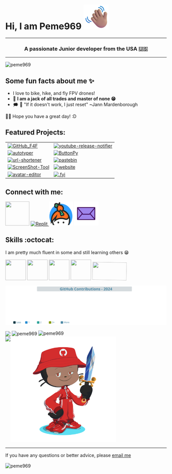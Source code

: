 # Hi, I am Peme969 ![👋](wave.png)
<hr>
<h3 align="center">A passionate Junior developer from the USA 🇺🇸</h3>
<hr>
<p align="left"><img src="https://komarev.com/ghpvc/?username=peme969&label=Profile%20views&color=0e75b6&style=flat" alt="peme969"/></p>

## Some fun facts about me ✨
- I love to bike, hike, and fly FPV drones!
- 🤯 **I am a jack of all trades and master of none 😁**
- 🗯 🌟 "If it doesn't work, I just reset" ~Jann Mardenborough
  
 🙋‍♂️ Hope you have a great day! :D
## Featured Projects:
<table>
  <tr>
    <td>
      <a href="https://github.com/peme969/GitHub_F4F">
        <img src="https://github-readme-stats.vercel.app/api/pin/?username=peme969&repo=GitHub_F4F&theme=tokyonight" alt="GitHub_F4F"/>
      </a>
    </td>
    <td>
      <a href="https://github.com/peme969/youtube-release-notifier">
        <img src="https://github-readme-stats.vercel.app/api/pin/?username=peme969&repo=youtube-release-notifier&theme=tokyonight" alt="youtube-release-notifier"/>
      </a>
    </td>
  </tr>
  <tr>
    <td>
      <a href="https://github.com/peme969/AutoTyper">
        <img src="https://github-readme-stats.vercel.app/api/pin/?username=peme969&repo=autotyper&theme=tokyonight" alt="autotyper"/>
      </a>
    </td>
    <td>
      <a href="https://github.com/peme969/ButtonPy">
        <img src="https://github-readme-stats.vercel.app/api/pin/?username=peme969&repo=ButtonPy&theme=tokyonight" alt="ButtonPy"/>
      </a>
    </td>
  </tr>
  <tr>
    <td>
      <a href="https://github.com/peme969/url-shortener">
        <img src="https://github-readme-stats.vercel.app/api/pin/?username=peme969&repo=url-shortener&theme=tokyonight" alt="url-shortener"/>
      </a>
    </td>
    <td>
      <a href="https://github.com/peme969/pastebin">
        <img src="https://github-readme-stats.vercel.app/api/pin/?username=peme969&repo=pastebin&theme=tokyonight" alt="pastebin"/>
      </a>
    </td>
  </tr>
  <tr>
    <td>
      <a href="https://github.com/peme969/ScreenShot-Tool">
        <img src="https://github-readme-stats.vercel.app/api/pin/?username=peme969&repo=ScreenShot-Tool&theme=tokyonight" alt="ScreenShot-Tool"/>
      </a>
    </td>
    <td>
      <a href="https://github.com/peme969/website">
        <img src="https://github-readme-stats.vercel.app/api/pin/?username=peme969&repo=website&theme=tokyonight" alt="website"/>
      </a>
    </td>
  </tr>
  <tr>
    <td>
      <a href="https://github.com/peme969/avatar-editor">
        <img src="https://github-readme-stats.vercel.app/api/pin/?username=peme969&repo=avatar-editor&theme=tokyonight" alt="avatar-editor"/>
      </a>
    </td>
    <td>
      <a href="https://github.com/peme969/.fyi">
        <img src="https://github-readme-stats.vercel.app/api/pin/?username=peme969&repo=.fyi&theme=tokyonight" alt=".fyi"/>
      </a>
    </td>
  </tr>
</table>

## Connect with me:
<a target="_blank" href="https://simplex.chat/contact#/?v=2-7&smp=smp%3A%2F%2F0YuTwO05YJWS8rkjn9eLJDjQhFKvIYd8d4xG8X1blIU%3D%40smp8.simplex.im%2Fg8jwO18SopGJuvM3R_bJvqo2ti0roJkY%23%2F%3Fv%3D1-3%26dh%3DMCowBQYDK2VuAyEAYCoMstD4dvDkWriGbHBgAztUIgIeDupXgh81TL7lYnY%253D%26srv%3Dbeccx4yfxxbvyhqypaavemqurytl6hozr47wfc7uuecacjqdvwpw2xid.onion"><img src="https://upload.wikimedia.org/wikipedia/en/8/81/SimpleX_Logo.png" width="75" height="75"/></a>
<a href="https://replit.com/@muskbot" target="_blank">
<img src="https://upload.wikimedia.org/wikipedia/commons/thumb/7/78/New_Replit_Logo.svg/1200px-New_Replit_Logo.svg.png" width="75" height="75" id="replit" alt="Replit" />
</a>
<a href="https://keybase.io/peme969" target="_blank"><img src="https://raw.githubusercontent.com/peme969/peme969/refs/heads/main/Keybase_logo_official.png" width="75" height="75" alt="Keybase" /></a>
<a href="mailto:github@peme969.dev" target="_blank"><img src="https://raw.githubusercontent.com/peme969/peme969/refs/heads/main/mail.png" width="75" height="75" alt="Keybase" /></a>
## Skills :octocat:
I am pretty much fluent in some and still learning others 😁
<div style='display:inline-block;'>
<img src='https://github-production-user-asset-6210df.s3.amazonaws.com/74038190/238200426-29fd6286-4e7b-4d6c-818f-c4765d5e39a9.gif?X-Amz-Algorithm=AWS4-HMAC-SHA256&X-Amz-Credential=AKIAVCODYLSA53PQK4ZA%2F20241212%2Fus-east-1%2Fs3%2Faws4_request&X-Amz-Date=20241212T170535Z&X-Amz-Expires=300&X-Amz-Signature=8a05cb6824a50bc42fbfd1dcb0fba9da309d6abb66692eee86b34457f561ac32&X-Amz-SignedHeaders=host' style='width:64px;height:64px;'/>
<img src='https://github-production-user-asset-6210df.s3.amazonaws.com/74038190/238200428-67f477ed-6624-42da-99f0-1a7b1a16eecb.gif?X-Amz-Algorithm=AWS4-HMAC-SHA256&X-Amz-Credential=AKIAVCODYLSA53PQK4ZA%2F20241212%2Fus-east-1%2Fs3%2Faws4_request&X-Amz-Date=20241212T170538Z&X-Amz-Expires=300&X-Amz-Signature=452e2a869012798e25339422902e1bc118fa2775fbd4903f5b5281bd83061890&X-Amz-SignedHeaders=host' style='width:64px;height:64px;'/>
<img src='https://user-images.githubusercontent.com/74038190/212257472-08e52665-c503-4bd9-aa20-f5a4dae769b5.gif' style='width:64px;height:64px;'/>
<img src='https://user-images.githubusercontent.com/74038190/212257454-16e3712e-945a-4ca2-b238-408ad0bf87e6.gif' style='width:64px;height:64px;'/>
<img src='https://user-images.githubusercontent.com/74038190/212281775-b468df30-4edc-4bf8-a4ee-f52e1aaddc86.gif' style='    width: 107px;
    height: 56px;
    transform: rotate(1deg);'/>
</div>

![e](https://raw.githubusercontent.com/peme969/peme969/refs/heads/main/github_contributions_enhanced.svg)

<div style='display:inline-block;'>
<img height=300  align="center"src='https://github-readme-stats.vercel.app/api?username=peme969&show=reviews,discussions_started,discussions_answered,prs_merged,prs_merged_percentage&count_private=true&theme=blue-green&border_radius=10'/>
  <img src="https://github-readme-stats.vercel.app/api/top-langs/?username=peme969&theme=blue-green" alt="peme969" height=300 align=center />
  <img src="https://github-readme-streak-stats-salesp07.vercel.app/?user=peme969&count_private=true&theme=blue-green&border_radius=10" width=740 height=230 alt="peme969" />
<br>
<div style='display:flex;'>
<img height=330 src='https://stats.quine.sh/peme969/github?theme=dark'/><img align='right'src="https://raw.githubusercontent.com/peme969/peme969/refs/heads/main/octocat.png" alt="peme969" style='width:330px;height:330px;'/></div>
</div>

___________

If you have any questions or better advice, please [email me](https://mail.google.com/mail/u/0/?fs=1&tf=cm&to=hello@peme969.is-a.dev)

<img align="center" src="https://img.shields.io/badge/Made%20with-Markdown-1f425f.svg" alt="peme969" />
